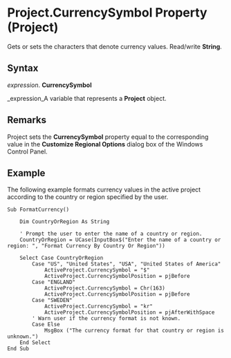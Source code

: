 
# Project.CurrencySymbol Property (Project)

Gets or sets the characters that denote currency values. Read/write  **String**.


## Syntax

 _expression_. **CurrencySymbol**

 _expression_A variable that represents a  **Project** object.


## Remarks

Project sets the  **CurrencySymbol** property equal to the corresponding value in the **Customize Regional Options** dialog box of the Windows Control Panel.


## Example

The following example formats currency values in the active project according to the country or region specified by the user.


```
Sub FormatCurrency() 
 
    Dim CountryOrRegion As String 
 
    ' Prompt the user to enter the name of a country or region. 
    CountryOrRegion = UCase(InputBox$("Enter the name of a country or region: ", "Format Currency By Country Or Region")) 
     
    Select Case CountryOrRegion 
        Case "US", "United States", "USA", "United States of America" 
            ActiveProject.CurrencySymbol = "$" 
            ActiveProject.CurrencySymbolPosition = pjBefore 
        Case "ENGLAND" 
            ActiveProject.CurrencySymbol = Chr(163) 
            ActiveProject.CurrencySymbolPosition = pjBefore 
        Case "SWEDEN" 
            ActiveProject.CurrencySymbol = "kr" 
            ActiveProject.CurrencySymbolPosition = pjAfterWithSpace 
        ' Warn user if the currency format is not known. 
        Case Else 
            MsgBox ("The currency format for that country or region is unknown.") 
    End Select
End Sub
```

